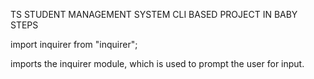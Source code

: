 TS STUDENT MANAGEMENT SYSTEM CLI BASED PROJECT IN BABY STEPS


import inquirer from "inquirer";

imports the inquirer module, which is used to prompt the user for input.